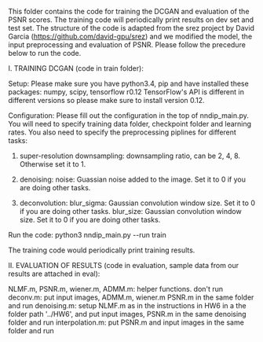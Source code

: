 This folder contains the code for training the DCGAN and evaluation of the PSNR scores. The training code will periodically print results on dev set and test set. The structure of the code is adapted from the srez project by David Garcia (https://github.com/david-gpu/srez) and we modified the model, the input preprocessing and evaluation of PSNR. Please follow the precedure below to run the code. 


I. TRAINING DCGAN (code in train folder): 

Setup: 
Please make sure you have python3.4, pip and have installed these packages: 
  numpy, 
  scipy, 
  tensorflow r0.12
TensorFlow's API is different in different versions so please make sure to install version 0.12. 


Configuration: 
Please fill out the configuration in the top of nndip_main.py. You will need to specify training data folder, checkpoint folder and learning rates. You also need to specify the preprocessing piplines for different tasks: 

1. super-resolution
downsampling: downsampling ratio, can be 2, 4, 8. Otherwise set it to 1. 

2. denoising: 
noise: Guassian noise added to the image. Set it to 0 if you are doing other tasks. 

3. deconvolution: 
blur_sigma: Gaussian convolution window size. Set it to 0 if you are doing other tasks. 
blur_size: Gaussian convolution window size. Set it to 0 if you are doing other tasks. 


Run the code: 
python3 nndip_main.py --run train

The training code would periodically print training results. 


II. EVALUATION OF RESULTS (code in evaluation, sample data from our results are attached in eval): 

NLMF.m, PSNR.m, wiener.m, ADMM.m: helper functions. don't run
deconv.m: put input images, ADMM.m, wiener.m PSNR.m in the same folder and run
denoising.m: setup NLMF.m as in the instructions in HW6 in a the folder path '../HW6', and put input images, PSNR.m in the same denoising folder and run
interpolation.m: put PSNR.m and input images in the same folder and run
